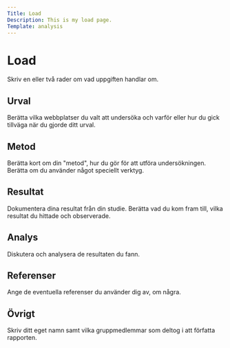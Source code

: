 ```yaml
---
Title: Load
Description: This is my load page.
Template: analysis
---
```


Load
================

Skriv en eller två rader om vad uppgiften handlar om.

Urval
-----------------

Berätta vilka webbplatser du valt att undersöka och varför eller hur du gick tillväga när du gjorde ditt urval.

Metod
-----------------

Berätta kort om din "metod", hur du gör för att utföra undersökningen. Berätta om du använder något speciellt verktyg.

Resultat
------------------

Dokumentera dina resultat från din studie. Berätta vad du kom fram till, vilka resultat du hittade och observerade.

Analys
------------------

Diskutera och analysera de resultaten du fann.

Referenser
------------------

Ange de eventuella referenser du använder dig av, om några.

Övrigt
------------------

Skriv ditt eget namn samt vilka gruppmedlemmar som deltog i att författa rapporten.